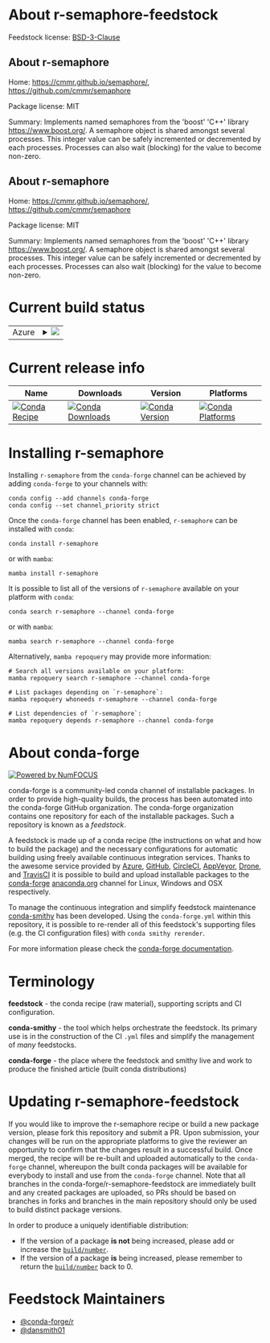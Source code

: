 About r-semaphore-feedstock
===========================

Feedstock license: [BSD-3-Clause](https://github.com/conda-forge/r-semaphore-feedstock/blob/main/LICENSE.txt)


About r-semaphore
-----------------

Home: https://cmmr.github.io/semaphore/, https://github.com/cmmr/semaphore

Package license: MIT

Summary: Implements named semaphores from the 'boost' 'C++' library <https://www.boost.org/>. A semaphore object is shared amongst several processes. This integer value can be safely incremented or decremented by each processes. Processes can also wait (blocking) for the value to become non-zero.

About r-semaphore
-----------------

Home: https://cmmr.github.io/semaphore/, https://github.com/cmmr/semaphore

Package license: MIT

Summary: Implements named semaphores from the 'boost' 'C++' library <https://www.boost.org/>. A semaphore object is shared amongst several processes. This integer value can be safely incremented or decremented by each processes. Processes can also wait (blocking) for the value to become non-zero.

Current build status
====================


<table>
    
  <tr>
    <td>Azure</td>
    <td>
      <details>
        <summary>
          <a href="https://dev.azure.com/conda-forge/feedstock-builds/_build/latest?definitionId=23952&branchName=main">
            <img src="https://dev.azure.com/conda-forge/feedstock-builds/_apis/build/status/r-semaphore-feedstock?branchName=main">
          </a>
        </summary>
        <table>
          <thead><tr><th>Variant</th><th>Status</th></tr></thead>
          <tbody><tr>
              <td>linux_64</td>
              <td>
                <a href="https://dev.azure.com/conda-forge/feedstock-builds/_build/latest?definitionId=23952&branchName=main">
                  <img src="https://dev.azure.com/conda-forge/feedstock-builds/_apis/build/status/r-semaphore-feedstock?branchName=main&jobName=linux&configuration=linux%20linux_64_" alt="variant">
                </a>
              </td>
            </tr><tr>
              <td>osx_64</td>
              <td>
                <a href="https://dev.azure.com/conda-forge/feedstock-builds/_build/latest?definitionId=23952&branchName=main">
                  <img src="https://dev.azure.com/conda-forge/feedstock-builds/_apis/build/status/r-semaphore-feedstock?branchName=main&jobName=osx&configuration=osx%20osx_64_" alt="variant">
                </a>
              </td>
            </tr><tr>
              <td>win_64</td>
              <td>
                <a href="https://dev.azure.com/conda-forge/feedstock-builds/_build/latest?definitionId=23952&branchName=main">
                  <img src="https://dev.azure.com/conda-forge/feedstock-builds/_apis/build/status/r-semaphore-feedstock?branchName=main&jobName=win&configuration=win%20win_64_" alt="variant">
                </a>
              </td>
            </tr>
          </tbody>
        </table>
      </details>
    </td>
  </tr>
</table>

Current release info
====================

| Name | Downloads | Version | Platforms |
| --- | --- | --- | --- |
| [![Conda Recipe](https://img.shields.io/badge/recipe-r--semaphore-green.svg)](https://anaconda.org/conda-forge/r-semaphore) | [![Conda Downloads](https://img.shields.io/conda/dn/conda-forge/r-semaphore.svg)](https://anaconda.org/conda-forge/r-semaphore) | [![Conda Version](https://img.shields.io/conda/vn/conda-forge/r-semaphore.svg)](https://anaconda.org/conda-forge/r-semaphore) | [![Conda Platforms](https://img.shields.io/conda/pn/conda-forge/r-semaphore.svg)](https://anaconda.org/conda-forge/r-semaphore) |

Installing r-semaphore
======================

Installing `r-semaphore` from the `conda-forge` channel can be achieved by adding `conda-forge` to your channels with:

```
conda config --add channels conda-forge
conda config --set channel_priority strict
```

Once the `conda-forge` channel has been enabled, `r-semaphore` can be installed with `conda`:

```
conda install r-semaphore
```

or with `mamba`:

```
mamba install r-semaphore
```

It is possible to list all of the versions of `r-semaphore` available on your platform with `conda`:

```
conda search r-semaphore --channel conda-forge
```

or with `mamba`:

```
mamba search r-semaphore --channel conda-forge
```

Alternatively, `mamba repoquery` may provide more information:

```
# Search all versions available on your platform:
mamba repoquery search r-semaphore --channel conda-forge

# List packages depending on `r-semaphore`:
mamba repoquery whoneeds r-semaphore --channel conda-forge

# List dependencies of `r-semaphore`:
mamba repoquery depends r-semaphore --channel conda-forge
```


About conda-forge
=================

[![Powered by
NumFOCUS](https://img.shields.io/badge/powered%20by-NumFOCUS-orange.svg?style=flat&colorA=E1523D&colorB=007D8A)](https://numfocus.org)

conda-forge is a community-led conda channel of installable packages.
In order to provide high-quality builds, the process has been automated into the
conda-forge GitHub organization. The conda-forge organization contains one repository
for each of the installable packages. Such a repository is known as a *feedstock*.

A feedstock is made up of a conda recipe (the instructions on what and how to build
the package) and the necessary configurations for automatic building using freely
available continuous integration services. Thanks to the awesome service provided by
[Azure](https://azure.microsoft.com/en-us/services/devops/), [GitHub](https://github.com/),
[CircleCI](https://circleci.com/), [AppVeyor](https://www.appveyor.com/),
[Drone](https://cloud.drone.io/welcome), and [TravisCI](https://travis-ci.com/)
it is possible to build and upload installable packages to the
[conda-forge](https://anaconda.org/conda-forge) [anaconda.org](https://anaconda.org/)
channel for Linux, Windows and OSX respectively.

To manage the continuous integration and simplify feedstock maintenance
[conda-smithy](https://github.com/conda-forge/conda-smithy) has been developed.
Using the ``conda-forge.yml`` within this repository, it is possible to re-render all of
this feedstock's supporting files (e.g. the CI configuration files) with ``conda smithy rerender``.

For more information please check the [conda-forge documentation](https://conda-forge.org/docs/).

Terminology
===========

**feedstock** - the conda recipe (raw material), supporting scripts and CI configuration.

**conda-smithy** - the tool which helps orchestrate the feedstock.
                   Its primary use is in the construction of the CI ``.yml`` files
                   and simplify the management of *many* feedstocks.

**conda-forge** - the place where the feedstock and smithy live and work to
                  produce the finished article (built conda distributions)


Updating r-semaphore-feedstock
==============================

If you would like to improve the r-semaphore recipe or build a new
package version, please fork this repository and submit a PR. Upon submission,
your changes will be run on the appropriate platforms to give the reviewer an
opportunity to confirm that the changes result in a successful build. Once
merged, the recipe will be re-built and uploaded automatically to the
`conda-forge` channel, whereupon the built conda packages will be available for
everybody to install and use from the `conda-forge` channel.
Note that all branches in the conda-forge/r-semaphore-feedstock are
immediately built and any created packages are uploaded, so PRs should be based
on branches in forks and branches in the main repository should only be used to
build distinct package versions.

In order to produce a uniquely identifiable distribution:
 * If the version of a package **is not** being increased, please add or increase
   the [``build/number``](https://docs.conda.io/projects/conda-build/en/latest/resources/define-metadata.html#build-number-and-string).
 * If the version of a package **is** being increased, please remember to return
   the [``build/number``](https://docs.conda.io/projects/conda-build/en/latest/resources/define-metadata.html#build-number-and-string)
   back to 0.

Feedstock Maintainers
=====================

* [@conda-forge/r](https://github.com/orgs/conda-forge/teams/r/)
* [@dansmith01](https://github.com/dansmith01/)


